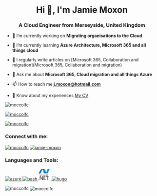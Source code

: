 <h1 align="center">Hi 👋, I'm Jamie Moxon</h1>
<h3 align="center">A Cloud Engineer from Merseyside, United Kingdom</h3>



- 🔭 I’m currently working on **Migrating organisations to the Cloud**

- 🌱 I’m currently learning **Azure Architecture, Microsoft 365 and all things cloud**

- 📝 I regularly write articles on [Microsoft 365, Collaboration and migration](Microsoft 365, Collaboration and migration)

- 💬 Ask me about **Microsoft 365, Cloud migration and all things Azure**

- 📫 How to reach me **j.moxon@hotmail.com**

- 📄 Know about my experiences [My CV](https://www.jamiemoxon.tech/files/resume.pdf)

<p align="left"> <img src="https://komarev.com/ghpvc/?username=moccolfc&label=Profile%20views&color=0e75b6&style=flat" alt="moccolfc" /> </p>

<p align="left"> <a href="https://github.com/ryo-ma/github-profile-trophy"><img src="https://github-profile-trophy.vercel.app/?username=moccolfc" alt="moccolfc" /></a> </p>

<p align="left"> <a href="https://twitter.com/moccolfc" target="blank"><img src="https://img.shields.io/twitter/follow/moccolfc?logo=twitter&style=for-the-badge" alt="moccolfc" /></a> </p>

<h3 align="left">Connect with me:</h3>
<p align="left">
<a href="https://twitter.com/moccolfc" target="blank"><img align="center" src="https://raw.githubusercontent.com/rahuldkjain/github-profile-readme-generator/master/src/images/icons/Social/twitter.svg" alt="moccolfc" height="30" width="40" /></a>
<a href="https://linkedin.com/in/jamie-moxon" target="blank"><img align="center" src="https://raw.githubusercontent.com/rahuldkjain/github-profile-readme-generator/master/src/images/icons/Social/linked-in-alt.svg" alt="jamie-moxon" height="30" width="40" /></a>
</p>

<h3 align="left">Languages and Tools:</h3>
<p align="left"> <a href="https://azure.microsoft.com/en-in/" target="_blank" rel="noreferrer"> <img src="https://www.vectorlogo.zone/logos/microsoft_azure/microsoft_azure-icon.svg" alt="azure" width="40" height="40"/> </a> <a href="https://www.gnu.org/software/bash/" target="_blank" rel="noreferrer"> <img src="https://www.vectorlogo.zone/logos/gnu_bash/gnu_bash-icon.svg" alt="bash" width="40" height="40"/> </a> <a href="https://dotnet.microsoft.com/" target="_blank" rel="noreferrer"> <img src="https://raw.githubusercontent.com/devicons/devicon/master/icons/dot-net/dot-net-original-wordmark.svg" alt="dotnet" width="40" height="40"/> </a> <a href="https://gohugo.io/" target="_blank" rel="noreferrer"> <img src="https://api.iconify.design/logos-hugo.svg" alt="hugo" width="40" height="40"/> </a> </p>

<p><img align="left" src="https://github-readme-stats.vercel.app/api/top-langs?username=moccolfc&show_icons=true&locale=en&layout=compact" alt="moccolfc" /></p>

<p>&nbsp;<img align="center" src="https://github-readme-stats.vercel.app/api?username=moccolfc&show_icons=true&locale=en" alt="moccolfc" /></p>
